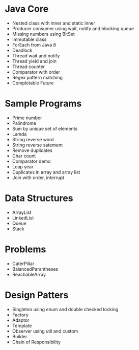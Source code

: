 # Java Core 
- Nested class with inner and static inner 
- Producer consumer using wait, notify and blocking queue
- Missing numbers using BitSet
- Immutable class 
- ForEach from Java 8 
- Deadlock 
- Thread wait and notify 
- Thread yield and join 
- Thread counter 
- Comparator with order 
- Regex pattern matching 
- Completable Future

# Sample Programs
- Prime number
- Palindrome
- Sum by unique set of elements
- Lamda
- String reverse word
- String reverse satement
- Remove duplicates
- Char count
- Comparator demo
- Leap year
- Duplicates in array and array list
- Join with order, interrupt

# Data Structures
- ArrayList
- LinkedList
- Queue
- Stack

# Problems
- CaterPillar
- BalancedParantheses
- ReachableArray

# Design Patters
- Singleton using enum and double checked locking 
- Factory 
- Adaptor 
- Template 
- Observer using util and custom 
- Builder 
- Chain of Responsibility
